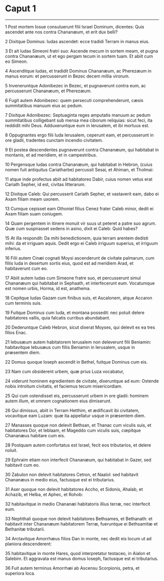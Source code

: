 # Caput 1

***

1 Post mortem Iosue consuluerunt filii Israel Dominum, dicentes: Quis ascendet ante nos contra Chananæum, et erit dux belli?

2 Dixitque Dominus: Iudas ascendet: ecce tradidi Terram in manus eius.

3 Et ait Iudas Simeoni fratri suo: Ascende mecum in sortem meam, et pugna contra Chananæum, ut et ego pergam tecum in sortem tuam. Et abiit cum eo Simeon.

4 Ascenditque Iudas, et tradidit Dominus Chananæum, ac Pherezæum in manus eorum: et percusserunt in Bezec decem millia virorum.

5 Inveneruntque Adonibezec in Bezec, et pugnaverunt contra eum, ac percusserunt Chananæum, et Pherezæum.

6 Fugit autem Adonibezec: quem persecuti comprehenderunt, cæsis summitatibus manuum eius ac pedum.

7 Dixitque Adonibezec: Septuaginta reges amputatis manuum ac pedum summitatibus colligebant sub mensa mea ciborum reliquias: sicut feci, ita reddidit mihi Deus. Adduxeruntque eum in Ierusalem, et ibi mortuus est.

8 Oppugnantes ergo filii Iuda Ierusalem, ceperunt eam, et percusserunt in ore gladii, tradentes cunctam incendio civitatem.

9 Et postea descendentes pugnaverunt contra Chananæum, qui habitabat in montanis, et ad meridiem, et in campestribus.

10 Pergensque Iudas contra Chananæum, qui habitabat in Hebron, (cuius nomen fuit antiquitus Cariatharbe) percussit Sesai, et Ahiman, et Tholmai:

11 atque inde profectus abiit ad habitatores Dabir, cuius nomen vetus erat Cariath Sepher, id est, civitas litterarum.

12 Dixitque Caleb: Qui percusserit Cariath Sepher, et vastaverit eam, dabo ei Axam filiam meam uxorem.

13 Cumque cepisset eam Othoniel filius Cenez frater Caleb minor, dedit ei Axam filiam suam coniugem.

14 Quam pergentem in itinere monuit vir suus ut peteret a patre suo agrum. Quæ cum suspirasset sedens in asino, dixit ei Caleb: Quid habes?

15 At illa respondit: Da mihi benedictionem, quia terram arentem dedisti mihi: da et irriguam aquis. Dedit ergo ei Caleb irriguum superius, et irriguum inferius.

16 Filii autem Cinæi cognati Moysi ascenderunt de civitate palmarum, cum filiis Iuda in desertum sortis eius, quod est ad meridiem Arad, et habitaverunt cum eo.

17 Abiit autem Iudas cum Simeone fratre suo, et percusserunt simul Chananæum qui habitabat in Sephaath, et interfecerunt eum. Vocatumque est nomen urbis, Horma, id est, anathema.

18 Cepitque Iudas Gazam cum finibus suis, et Ascalonem, atque Accaron cum terminis suis.

19 Fuitque Dominus cum Iuda, et montana possedit: nec potuit delere habitatores vallis, quia falcatis curribus abundabant.

20 Dederuntque Caleb Hebron, sicut dixerat Moyses, qui delevit ex ea tres filios Enac.

21 Iebusæum autem habitatorem Ierusalem non deleverunt filii Beniamin: habitavitque Iebusæus cum filiis Beniamin in Ierusalem, usque in præsentem diem.

22 Domus quoque Ioseph ascendit in Bethel, fuitque Dominus cum eis.

23 Nam cum obsiderent urbem, quæ prius Luza vocabatur,

24 viderunt hominem egredientem de civitate, dixeruntque ad eum: Ostende nobis introitum civitatis, et faciemus tecum misericordiam.

25 Qui cum ostendisset eis, percusserunt urbem in ore gladii: hominem autem illum, et omnem cognationem eius dimiserunt.

26 Qui dimissus, abiit in Terram Hetthim, et ædificavit ibi civitatem, vocavitque eam Luzam: quæ ita appellatur usque in præsentem diem.

27 Manasses quoque non delevit Bethsan, et Thanac cum viculis suis, et habitatores Dor, et Ieblaam, et Mageddo cum viculis suis, cœpitque Chananæus habitare cum eis.

28 Postquam autem confortatus est Israel, fecit eos tributarios, et delere noluit.

29 Ephraim etiam non interfecit Chananæum, qui habitabat in Gazer, sed habitavit cum eo.

30 Zabulon non delevit habitatores Cetron, et Naalol: sed habitavit Chananæus in medio eius, factusque est ei tributarius.

31 Aser quoque non delevit habitatores Accho, et Sidonis, Ahalab, et Achazib, et Helba, et Aphec, et Rohob:

32 habitavitque in medio Chananæi habitatoris illius terræ, nec interfecit eum.

33 Nephthali quoque non delevit habitatores Bethsames, et Bethanath: et habitavit inter Chananæum habitatorem Terræ, fueruntque ei Bethsamitæ et Bethanitæ tributarii.

34 Arctavitque Amorrhæus filios Dan in monte, nec dedit eis locum ut ad planiora descenderent:

35 habitavitque in monte Hares, quod interpretatur testaceo, in Aialon et Salebim. Et aggravata est manus domus Ioseph, factusque est ei tributarius.

36 Fuit autem terminus Amorrhæi ab Ascensu Scorpionis, petra, et superiora loca.


